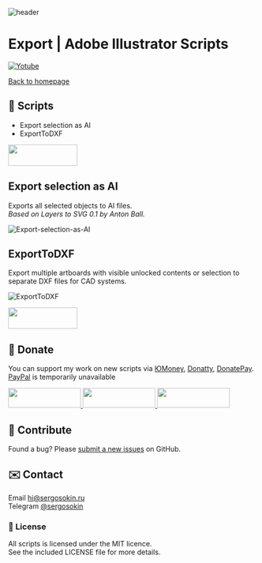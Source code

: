 ![header](https://i.ibb.co/mF018gV/emblem.png)
# Export | Adobe Illustrator Scripts

[![Yotube](https://img.shields.io/badge/-YouTube%20Channel-FF0000.svg)](https://www.youtube.com/c/SergOsokinArt/videos)

[Back to homepage](../README.md)

## 📜 Scripts
* Export selection as AI
* ExportToDXF

<a href="https://bit.ly/2M0j95N">
  <img width="140" height="43" src="https://i.ibb.co/kg4KLJh/download-en.png">
</a> 

## Export selection as AI

Exports all selected objects to AI files.    
*Based on Layers to SVG 0.1 by Anton Ball.*

![Export-selection-as-AI](https://i.ibb.co/CPSRxq8/demo-Export-selection-as-AI.gif)

## ExportToDXF

Export multiple artboards with visible unlocked contents or selection to separate DXF files for CAD systems. 

![ExportToDXF](https://i.ibb.co/xqhxjp0/Export-To-DXF.gif)

<a href="https://bit.ly/2M0j95N">
  <img width="140" height="43" src="https://i.ibb.co/kg4KLJh/download-en.png">
</a> 

## 💸 Donate
You can support my work on new scripts via [ЮMoney], [Donatty], [DonatePay]. [PayPal] is temporarily unavailable

[ЮMoney]: https://yoomoney.ru/to/410011149615582
[Donatty]: https://donatty.com/sergosokin
[DonatePay]: https://new.donatepay.ru/@osokin
[PayPal]: https://paypal.me/osokin/5usd

<a href="https://yoomoney.ru/to/410011149615582">
  <img width="147" height="40" src="https://i.ibb.co/448NHjM/yoomoney-badge.png" >
</a>

<a href="https://donatty.com/sergosokin">
  <img width="147" height="40" src="https://i.ibb.co/p2Qj9Fr/donatty-badge.png" >
</a>

<a href="https://new.donatepay.ru/@osokin">
  <img width="147" height="40" src="https://i.ibb.co/x1Yrn3K/donatepay-badge.png" >
</a>

## 🤝 Contribute

Found a bug? Please [submit a new issues](https://github.com/creold/illustrator-scripts/issues) on GitHub.

## ✉️ Contact
Email <hi@sergosokin.ru>  
Telegram [@sergosokin](https://t.me/sergosokin)

### 📝 License

All scripts is licensed under the MIT licence.  
See the included LICENSE file for more details.